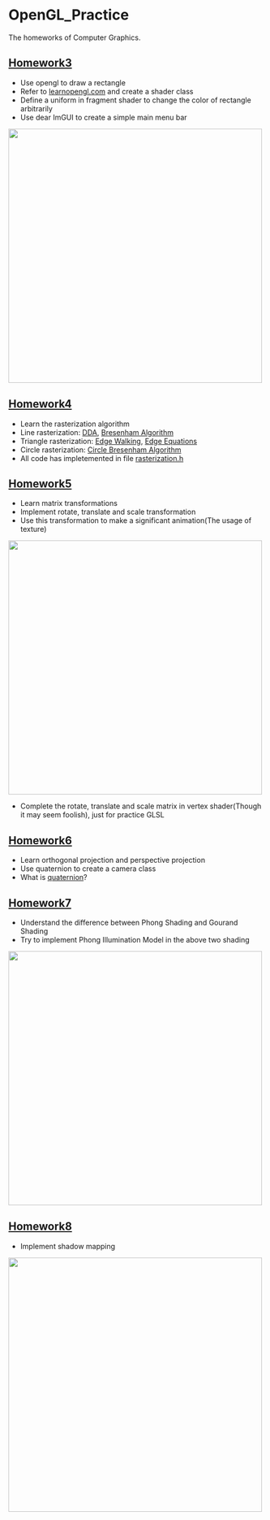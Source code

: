 # OpenGL_Practice
The homeworks of Computer Graphics.
## [Homework3](https://github.com/wy54224/OpenGL_Practice/tree/47abb6633b2af1c4d1f2697f5d231b10dd57e2fc)
- Use opengl to draw a rectangle  
- Refer to [learnopengl.com](https://learnopengl.com/#!Getting-started/Shaders) and create a shader class  
- Define a uniform in fragment shader to change the color of rectangle arbitrarily  
- Use dear ImGUI to create a simple main menu bar  

<img width="500" src="https://raw.githubusercontent.com/wiki/wy54224/OpenGL_Practice/homework3_1.png"/>  

## [Homework4](https://github.com/wy54224/OpenGL_Practice/tree/1276e3e9fd454e7018535a8801ddca206b401175)
- Learn the rasterization algorithm  
- Line rasterization: [DDA](https://github.com/wy54224/OpenGL_Practice/wiki/Rasterization-Algorithm#DititalDifferentialAnalyzer), [Bresenham Algorithm](https://github.com/wy54224/OpenGL_Practice/wiki/Rasterization-Algorithm#BresenhamAlgorithm)  
- Triangle rasterization: [Edge Walking](https://github.com/wy54224/OpenGL_Practice/wiki/Rasterization-Algorithm#EdgeWalking), [Edge Equations](https://github.com/wy54224/OpenGL_Practice/wiki/Rasterization-Algorithm#EdgeEquations)  
- Circle rasterization: [Circle Bresenham Algorithm](https://github.com/wy54224/OpenGL_Practice/wiki/Rasterization-Algorithm#CircleBresenhamAlgorithm)  
- All code has impletemented in file [rasterization.h](https://github.com/wy54224/OpenGL_Practice/blob/1276e3e9fd454e7018535a8801ddca206b401175/rasterization.h)

## [Homework5](https://github.com/wy54224/OpenGL_Practice/tree/0a7c5686bca611f7c5cd7afb983d5ec5dffe4515)
- Learn matrix transformations
- Implement rotate, translate and scale transformation
- Use this transformation to make a significant animation(The usage of texture)

<img width="500" src="https://raw.githubusercontent.com/wiki/wy54224/OpenGL_Practice/MoonAroundEarth.png"/>  

- Complete the rotate, translate and scale matrix in vertex shader(Though it may seem foolish), just for practice GLSL

## [Homework6](https://github.com/wy54224/OpenGL_Practice/tree/1c1f8abc69c751c35b0bd6af9b1c48ec79838d4b)
- Learn orthogonal projection and perspective projection
- Use quaternion to create a camera class
- What is [quaternion](https://github.com/wy54224/OpenGL_Practice/wiki/quaternion)?

## [Homework7](https://github.com/wy54224/OpenGL_Practice/tree/48f0a5a0fb08403e4b154fe16cb2553da75b5362)
- Understand the difference between Phong Shading and Gourand Shading
- Try to implement Phong Illumination Model in the above two shading

<img width="500" src="https://raw.githubusercontent.com/wiki/wy54224/OpenGL_Practice/phong lighting.png"/>

## [Homework8](https://github.com/wy54224/OpenGL_Practice/tree/9f41c00ef3d4684e5c585f4ed471d06c18d053d8)
- Implement shadow mapping

<img width="500" src="https://raw.githubusercontent.com/wiki/wy54224/OpenGL_Practice/shadow mapping.png"/>
